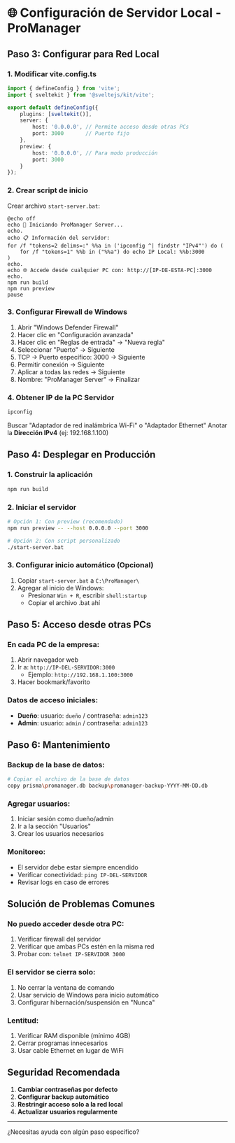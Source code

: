 # 🌐 Configuración de Servidor Local - ProManager

## **Paso 3: Configurar para Red Local**

### 1. **Modificar vite.config.ts**
```typescript
import { defineConfig } from 'vite';
import { sveltekit } from '@sveltejs/kit/vite';

export default defineConfig({
	plugins: [sveltekit()],
	server: {
		host: '0.0.0.0', // Permite acceso desde otras PCs
		port: 3000       // Puerto fijo
	},
	preview: {
		host: '0.0.0.0', // Para modo producción
		port: 3000
	}
});
```

### 2. **Crear script de inicio**
Crear archivo `start-server.bat`:
```batch
@echo off
echo 🚀 Iniciando ProManager Server...
echo.
echo 📋 Información del servidor:
for /f "tokens=2 delims=:" %%a in ('ipconfig ^| findstr "IPv4"') do (
    for /f "tokens=1" %%b in ("%%a") do echo IP Local: %%b:3000
)
echo.
echo 🌐 Accede desde cualquier PC con: http://[IP-DE-ESTA-PC]:3000
echo.
npm run build
npm run preview
pause
```

### 3. **Configurar Firewall de Windows**
1. Abrir "Windows Defender Firewall"
2. Hacer clic en "Configuración avanzada"
3. Hacer clic en "Reglas de entrada" → "Nueva regla"
4. Seleccionar "Puerto" → Siguiente
5. TCP → Puerto específico: 3000 → Siguiente
6. Permitir conexión → Siguiente
7. Aplicar a todas las redes → Siguiente
8. Nombre: "ProManager Server" → Finalizar

### 4. **Obtener IP de la PC Servidor**
```cmd
ipconfig
```
Buscar "Adaptador de red inalámbrica Wi-Fi" o "Adaptador Ethernet"
Anotar la **Dirección IPv4** (ej: 192.168.1.100)

## **Paso 4: Desplegar en Producción**

### 1. **Construir la aplicación**
```bash
npm run build
```

### 2. **Iniciar el servidor**
```bash
# Opción 1: Con preview (recomendado)
npm run preview -- --host 0.0.0.0 --port 3000

# Opción 2: Con script personalizado
./start-server.bat
```

### 3. **Configurar inicio automático (Opcional)**
1. Copiar `start-server.bat` a `C:\ProManager\`
2. Agregar al inicio de Windows:
   - Presionar `Win + R`, escribir `shell:startup`
   - Copiar el archivo .bat ahí

## **Paso 5: Acceso desde otras PCs**

### **En cada PC de la empresa:**
1. Abrir navegador web
2. Ir a: `http://IP-DEL-SERVIDOR:3000`
   - Ejemplo: `http://192.168.1.100:3000`
3. Hacer bookmark/favorito

### **Datos de acceso iniciales:**
- **Dueño**: usuario: `dueño` / contraseña: `admin123`
- **Admin**: usuario: `admin` / contraseña: `admin123`

## **Paso 6: Mantenimiento**

### **Backup de la base de datos:**
```bash
# Copiar el archivo de la base de datos
copy prisma\promanager.db backup\promanager-backup-YYYY-MM-DD.db
```

### **Agregar usuarios:**
1. Iniciar sesión como dueño/admin
2. Ir a la sección "Usuarios"
3. Crear los usuarios necesarios

### **Monitoreo:**
- El servidor debe estar siempre encendido
- Verificar conectividad: `ping IP-DEL-SERVIDOR`
- Revisar logs en caso de errores

## **Solución de Problemas Comunes**

### **No puedo acceder desde otra PC:**
1. Verificar firewall del servidor
2. Verificar que ambas PCs estén en la misma red
3. Probar con: `telnet IP-SERVIDOR 3000`

### **El servidor se cierra solo:**
1. No cerrar la ventana de comando
2. Usar servicio de Windows para inicio automático
3. Configurar hibernación/suspensión en "Nunca"

### **Lentitud:**
1. Verificar RAM disponible (mínimo 4GB)
2. Cerrar programas innecesarios
3. Usar cable Ethernet en lugar de WiFi

## **Seguridad Recomendada**

1. **Cambiar contraseñas por defecto**
2. **Configurar backup automático**
3. **Restringir acceso solo a la red local**
4. **Actualizar usuarios regularmente**

---

¿Necesitas ayuda con algún paso específico?